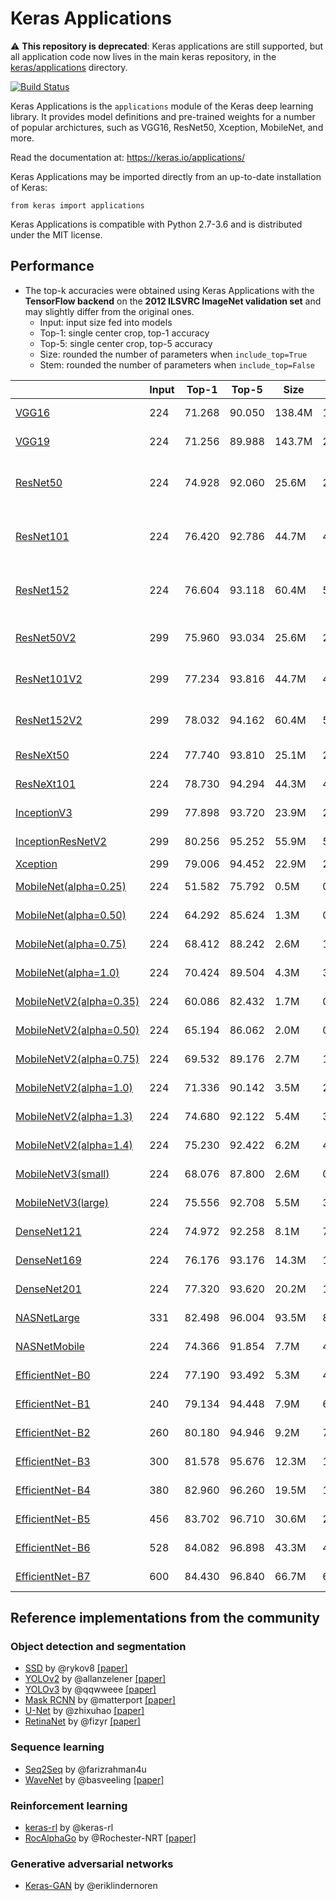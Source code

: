 # Keras Applications

:warning: **This repository is deprecated**: Keras applications are still
supported, but all application code now lives in the main keras repository,
in the [keras/applications](https://github.com/keras-team/keras/blob/master/keras/applications)
directory.

[![Build Status](https://travis-ci.org/keras-team/keras-applications.svg?branch=master)](https://travis-ci.org/keras-team/keras-applications)

Keras Applications is the `applications` module of
the Keras deep learning library.
It provides model definitions and pre-trained weights for a number
of popular archictures, such as VGG16, ResNet50, Xception, MobileNet, and more.

Read the documentation at: https://keras.io/applications/

Keras Applications may be imported directly
from an up-to-date installation of Keras:

```
from keras import applications
```

Keras Applications is compatible with Python 2.7-3.6
and is distributed under the MIT license.

## Performance

- The top-k accuracies were obtained using Keras Applications with the **TensorFlow backend** on the **2012 ILSVRC ImageNet validation set** and may slightly differ from the original ones.
  * Input: input size fed into models
  * Top-1: single center crop, top-1 accuracy
  * Top-5: single center crop, top-5 accuracy
  * Size: rounded the number of parameters when `include_top=True`
  * Stem: rounded the number of parameters when `include_top=False`

|                                                                | Input | Top-1       | Top-5       | Size   | Stem   | References                                  |
|----------------------------------------------------------------|-------|-------------|-------------|--------|--------|---------------------------------------------|
| [VGG16](keras_applications/vgg16.py)                           |  224  | 71.268      | 90.050      | 138.4M | 14.7M  | [[paper]](https://arxiv.org/abs/1409.1556) [[tf-models]](https://github.com/tensorflow/models/blob/master/research/slim/nets/vgg.py) |
| [VGG19](keras_applications/vgg19.py)                           |  224  | 71.256      | 89.988      | 143.7M | 20.0M  | [[paper]](https://arxiv.org/abs/1409.1556) [[tf-models]](https://github.com/tensorflow/models/blob/master/research/slim/nets/vgg.py) |
| [ResNet50](keras_applications/resnet50.py)                     |  224  | 74.928      | 92.060      | 25.6M  | 23.6M  | [[paper]](https://arxiv.org/abs/1512.03385) [[tf-models]](https://github.com/tensorflow/models/blob/master/research/slim/nets/resnet_v1.py) [[torch]](https://github.com/facebook/fb.resnet.torch/blob/master/models/resnet.lua) [[caffe]](https://github.com/KaimingHe/deep-residual-networks/blob/master/prototxt/ResNet-50-deploy.prototxt) |
| [ResNet101](keras_applications/resnet.py)                      |  224  | 76.420      | 92.786      | 44.7M  | 42.7M  | [[paper]](https://arxiv.org/abs/1512.03385) [[tf-models]](https://github.com/tensorflow/models/blob/master/research/slim/nets/resnet_v1.py) [[torch]](https://github.com/facebook/fb.resnet.torch/blob/master/models/resnet.lua) [[caffe]](https://github.com/KaimingHe/deep-residual-networks/blob/master/prototxt/ResNet-101-deploy.prototxt) |
| [ResNet152](keras_applications/resnet.py)                      |  224  | 76.604      | 93.118      | 60.4M  | 58.4M  | [[paper]](https://arxiv.org/abs/1512.03385) [[tf-models]](https://github.com/tensorflow/models/blob/master/research/slim/nets/resnet_v1.py) [[torch]](https://github.com/facebook/fb.resnet.torch/blob/master/models/resnet.lua) [[caffe]](https://github.com/KaimingHe/deep-residual-networks/blob/master/prototxt/ResNet-152-deploy.prototxt) |
| [ResNet50V2](keras_applications/resnet_v2.py)                  |  299  | 75.960      | 93.034      | 25.6M  | 23.6M  | [[paper]](https://arxiv.org/abs/1603.05027) [[tf-models]](https://github.com/tensorflow/models/blob/master/research/slim/nets/resnet_v2.py) [[torch]](https://github.com/facebook/fb.resnet.torch/blob/master/models/preresnet.lua) |
| [ResNet101V2](keras_applications/resnet_v2.py)                 |  299  | 77.234      | 93.816      | 44.7M  | 42.6M  | [[paper]](https://arxiv.org/abs/1603.05027) [[tf-models]](https://github.com/tensorflow/models/blob/master/research/slim/nets/resnet_v2.py) [[torch]](https://github.com/facebook/fb.resnet.torch/blob/master/models/preresnet.lua) |
| [ResNet152V2](keras_applications/resnet_v2.py)                 |  299  | 78.032      | 94.162      | 60.4M  | 58.3M  | [[paper]](https://arxiv.org/abs/1603.05027) [[tf-models]](https://github.com/tensorflow/models/blob/master/research/slim/nets/resnet_v2.py) [[torch]](https://github.com/facebook/fb.resnet.torch/blob/master/models/preresnet.lua) |
| [ResNeXt50](keras_applications/resnext.py)                     |  224  | 77.740      | 93.810      | 25.1M  | 23.0M  | [[paper]](https://arxiv.org/abs/1611.05431) [[torch]](https://github.com/facebookresearch/ResNeXt/blob/master/models/resnext.lua) |
| [ResNeXt101](keras_applications/resnext.py)                    |  224  | 78.730      | 94.294      | 44.3M  | 42.3M  | [[paper]](https://arxiv.org/abs/1611.05431) [[torch]](https://github.com/facebookresearch/ResNeXt/blob/master/models/resnext.lua) |
| [InceptionV3](keras_applications/inception_v3.py)              |  299  | 77.898      | 93.720      | 23.9M  | 21.8M  | [[paper]](https://arxiv.org/abs/1512.00567) [[tf-models]](https://github.com/tensorflow/models/blob/master/research/slim/nets/inception_v3.py) |
| [InceptionResNetV2](keras_applications/inception_resnet_v2.py) |  299  | 80.256      | 95.252      | 55.9M  | 54.3M  | [[paper]](https://arxiv.org/abs/1602.07261) [[tf-models]](https://github.com/tensorflow/models/blob/master/research/slim/nets/inception_resnet_v2.py) |
| [Xception](keras_applications/xception.py)                     |  299  | 79.006      | 94.452      | 22.9M  | 20.9M  | [[paper]](https://arxiv.org/abs/1610.02357) |
| [MobileNet(alpha=0.25)](keras_applications/mobilenet.py)       |  224  | 51.582      | 75.792      | 0.5M   | 0.2M   | [[paper]](https://arxiv.org/abs/1704.04861) [[tf-models]](https://github.com/tensorflow/models/blob/master/research/slim/nets/mobilenet_v1.py) |
| [MobileNet(alpha=0.50)](keras_applications/mobilenet.py)       |  224  | 64.292      | 85.624      | 1.3M   | 0.8M   | [[paper]](https://arxiv.org/abs/1704.04861) [[tf-models]](https://github.com/tensorflow/models/blob/master/research/slim/nets/mobilenet_v1.py) |
| [MobileNet(alpha=0.75)](keras_applications/mobilenet.py)       |  224  | 68.412      | 88.242      | 2.6M   | 1.8M   | [[paper]](https://arxiv.org/abs/1704.04861) [[tf-models]](https://github.com/tensorflow/models/blob/master/research/slim/nets/mobilenet_v1.py) |
| [MobileNet(alpha=1.0)](keras_applications/mobilenet.py)        |  224  | 70.424      | 89.504      | 4.3M   | 3.2M   | [[paper]](https://arxiv.org/abs/1704.04861) [[tf-models]](https://github.com/tensorflow/models/blob/master/research/slim/nets/mobilenet_v1.py) |
| [MobileNetV2(alpha=0.35)](keras_applications/mobilenet_v2.py)  |  224  | 60.086      | 82.432      | 1.7M   | 0.4M   | [[paper]](https://arxiv.org/abs/1801.04381) [[tf-models]](https://github.com/tensorflow/models/blob/master/research/slim/nets/mobilenet/mobilenet_v2.py) |
| [MobileNetV2(alpha=0.50)](keras_applications/mobilenet_v2.py)  |  224  | 65.194      | 86.062      | 2.0M   | 0.7M   | [[paper]](https://arxiv.org/abs/1801.04381) [[tf-models]](https://github.com/tensorflow/models/blob/master/research/slim/nets/mobilenet/mobilenet_v2.py) |
| [MobileNetV2(alpha=0.75)](keras_applications/mobilenet_v2.py)  |  224  | 69.532      | 89.176      | 2.7M   | 1.4M   | [[paper]](https://arxiv.org/abs/1801.04381) [[tf-models]](https://github.com/tensorflow/models/blob/master/research/slim/nets/mobilenet/mobilenet_v2.py) |
| [MobileNetV2(alpha=1.0)](keras_applications/mobilenet_v2.py)   |  224  | 71.336      | 90.142      | 3.5M   | 2.3M   | [[paper]](https://arxiv.org/abs/1801.04381) [[tf-models]](https://github.com/tensorflow/models/blob/master/research/slim/nets/mobilenet/mobilenet_v2.py) |
| [MobileNetV2(alpha=1.3)](keras_applications/mobilenet_v2.py)   |  224  | 74.680      | 92.122      | 5.4M   | 3.8M   | [[paper]](https://arxiv.org/abs/1801.04381) [[tf-models]](https://github.com/tensorflow/models/blob/master/research/slim/nets/mobilenet/mobilenet_v2.py) |
| [MobileNetV2(alpha=1.4)](keras_applications/mobilenet_v2.py)   |  224  | 75.230      | 92.422      | 6.2M   | 4.4M   | [[paper]](https://arxiv.org/abs/1801.04381) [[tf-models]](https://github.com/tensorflow/models/blob/master/research/slim/nets/mobilenet/mobilenet_v2.py) |
| [MobileNetV3(small)](keras_applications/mobilenet_v3.py)       |  224  | 68.076      | 87.800      | 2.6M   | 0.9M   | [[paper]](https://arxiv.org/abs/1905.02244) [[tf-models]](https://github.com/tensorflow/models/tree/master/research/slim/nets/mobilenet/mobilenet_v3.py) |
| [MobileNetV3(large)](keras_applications/mobilenet_v3.py)       |  224  | 75.556      | 92.708      | 5.5M   | 3.0M   | [[paper]](https://arxiv.org/abs/1905.02244) [[tf-models]](https://github.com/tensorflow/models/tree/master/research/slim/nets/mobilenet/mobilenet_v3.py) |
| [DenseNet121](keras_applications/densenet.py)                  |  224  | 74.972      | 92.258      | 8.1M   | 7.0M   | [[paper]](https://arxiv.org/abs/1608.06993) [[torch]](https://github.com/liuzhuang13/DenseNet/blob/master/models/densenet.lua) |
| [DenseNet169](keras_applications/densenet.py)                  |  224  | 76.176      | 93.176      | 14.3M  | 12.6M  | [[paper]](https://arxiv.org/abs/1608.06993) [[torch]](https://github.com/liuzhuang13/DenseNet/blob/master/models/densenet.lua) |
| [DenseNet201](keras_applications/densenet.py)                  |  224  | 77.320      | 93.620      | 20.2M  | 18.3M  | [[paper]](https://arxiv.org/abs/1608.06993) [[torch]](https://github.com/liuzhuang13/DenseNet/blob/master/models/densenet.lua) |
| [NASNetLarge](keras_applications/nasnet.py)                    |  331  | 82.498      | 96.004      | 93.5M  | 84.9M  | [[paper]](https://arxiv.org/abs/1707.07012) [[tf-models]](https://github.com/tensorflow/models/blob/master/research/slim/nets/nasnet/nasnet.py) |
| [NASNetMobile](keras_applications/nasnet.py)                   |  224  | 74.366      | 91.854      | 7.7M   | 4.3M   | [[paper]](https://arxiv.org/abs/1707.07012) [[tf-models]](https://github.com/tensorflow/models/blob/master/research/slim/nets/nasnet/nasnet.py) |
| [EfficientNet-B0](keras_applications/efficientnet.py)          |  224  | 77.190      | 93.492      | 5.3M   | 4.0M   | [[paper]](https://arxiv.org/abs/1905.11946) [[tf-tpu]](https://github.com/tensorflow/tpu/tree/master/models/official/efficientnet) |
| [EfficientNet-B1](keras_applications/efficientnet.py)          |  240  | 79.134      | 94.448      | 7.9M   | 6.6M   | [[paper]](https://arxiv.org/abs/1905.11946) [[tf-tpu]](https://github.com/tensorflow/tpu/tree/master/models/official/efficientnet) |
| [EfficientNet-B2](keras_applications/efficientnet.py)          |  260  | 80.180      | 94.946      | 9.2M   | 7.8M   | [[paper]](https://arxiv.org/abs/1905.11946) [[tf-tpu]](https://github.com/tensorflow/tpu/tree/master/models/official/efficientnet) |
| [EfficientNet-B3](keras_applications/efficientnet.py)          |  300  | 81.578      | 95.676      | 12.3M  | 10.8M  | [[paper]](https://arxiv.org/abs/1905.11946) [[tf-tpu]](https://github.com/tensorflow/tpu/tree/master/models/official/efficientnet) |
| [EfficientNet-B4](keras_applications/efficientnet.py)          |  380  | 82.960      | 96.260      | 19.5M  | 17.7M  | [[paper]](https://arxiv.org/abs/1905.11946) [[tf-tpu]](https://github.com/tensorflow/tpu/tree/master/models/official/efficientnet) |
| [EfficientNet-B5](keras_applications/efficientnet.py)          |  456  | 83.702      | 96.710      | 30.6M  | 28.5M  | [[paper]](https://arxiv.org/abs/1905.11946) [[tf-tpu]](https://github.com/tensorflow/tpu/tree/master/models/official/efficientnet) |
| [EfficientNet-B6](keras_applications/efficientnet.py)          |  528  | 84.082      | 96.898      | 43.3M  | 41.0M  | [[paper]](https://arxiv.org/abs/1905.11946) [[tf-tpu]](https://github.com/tensorflow/tpu/tree/master/models/official/efficientnet) |
| [EfficientNet-B7](keras_applications/efficientnet.py)          |  600  | 84.430      | 96.840      | 66.7M  | 64.1M  | [[paper]](https://arxiv.org/abs/1905.11946) [[tf-tpu]](https://github.com/tensorflow/tpu/tree/master/models/official/efficientnet) |


## Reference implementations from the community

### Object detection and segmentation

- [SSD](https://github.com/rykov8/ssd_keras) by @rykov8 [[paper]](https://arxiv.org/abs/1512.02325)
- [YOLOv2](https://github.com/allanzelener/YAD2K) by @allanzelener [[paper]](https://arxiv.org/abs/1612.08242)
- [YOLOv3](https://github.com/qqwweee/keras-yolo3) by @qqwweee [[paper]](https://pjreddie.com/media/files/papers/YOLOv3.pdf)
- [Mask RCNN](https://github.com/matterport/Mask_RCNN) by @matterport [[paper]](https://arxiv.org/abs/1703.06870)
- [U-Net](https://github.com/zhixuhao/unet) by @zhixuhao [[paper]](https://arxiv.org/abs/1505.04597)
- [RetinaNet](https://github.com/fizyr/keras-retinanet) by @fizyr [[paper]](https://arxiv.org/abs/1708.02002)

### Sequence learning

- [Seq2Seq](https://github.com/farizrahman4u/seq2seq) by @farizrahman4u
- [WaveNet](https://github.com/basveeling/wavenet) by @basveeling [[paper]](https://arxiv.org/abs/1609.03499)

### Reinforcement learning

- [keras-rl](https://github.com/keras-rl/keras-rl) by @keras-rl
- [RocAlphaGo](https://github.com/Rochester-NRT/RocAlphaGo) by @Rochester-NRT [[paper]](https://doi.org/10.1038/nature16961)

### Generative adversarial networks

- [Keras-GAN](https://github.com/eriklindernoren/Keras-GAN) by @eriklindernoren
